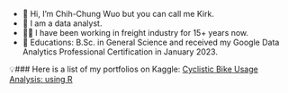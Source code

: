 - 👋 Hi, I’m Chih-Chung Wuo but you can call me Kirk.
- 🌱 I am a data analyst.
- 👨🏻 I have been working in freight industry for 15+ years now.
- 💎 Educations: B.Sc. in General Science and received my Google Data Analytics Professional Certification in January 2023.

💡### Here is a list of my portfolios on Kaggle:
[Cyclistic Bike Usage Analysis: using R](https://www.kaggle.com/code/chihchungwuo/cyclistic-bike-usage-analysis)


<!---
kirkovski/kirkovski is a ✨ special ✨ repository because its `README.md` (this file) appears on your GitHub profile.
You can click the Preview link to take a look at your changes.
--->
